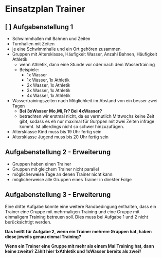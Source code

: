 # Einsatzplan Trainer

## [ ] Aufgabenstellung 1

* Schwimmhallen mit Bahnen und Zeiten
* Turnhallen mit Zeiten
* je eine Schwimmhalle und ein Ort gehören zusammen
* Gruppen mit Altersklasse, Häufigkeit Wasser, Anzahl Bahnen, Häufigkeit Athletik
    * wenn Athletik, dann eine Stunde vor oder nach dem Wassertraining
    * Beispiele: 
        * 1x Wasser
        * 1x Wasser, 1x Athletik
        * 2x Wasser, 1x Athletik
        * 3x Wasser, 1x Athletik
        * 4x Wasser, 1x Athletik
* Wassertrainingszeiten nach Möglichkeit im Abstand von ein besser zwei Tagen
    * **Bei 3xWasser Mo,Mi,Fr? Bei 4xWasser?**
    * betrachten wir erstmal nicht, da es vermutlich Mittwochs keine Zeit gibt, sodass es eh nur maximal für Gurppen mit zwei Zeiten infrage kommt. Ist allerdings nicht so schwer hinzuzufügen.
* Altersklasse Kind muss bis 19 Uhr fertig sein
* Altersklasse Jugend muss bis 20 Uhr fertig sein

## Aufgabenstellung 2 - Erweiterung

* Gruppen haben einen Trainer
* Gruppen mit gleichem Trainer nicht parallel
* möglicherweise Tage an denen Trainer nicht kann
* möglicherweise alle Gruppen eines Trainer in direkter Folge

## Aufgabenstellung 3 - Erweiterung

Eine dritte Aufgabe könnte eine weitere Randbedingung enthalten, dass ein Trainer eine Gruppe mit mehrmaligen Training und eine Gruppe mit einmaligem Training betreuen soll. Dies muss bei Aufgabe 1 und 2 nicht berücksichtigt werden. 

**Das heißt für Aufgabe 2, wenn ein Trainer mehrere Gruppen hat, haben diese jeweils genau einmal Training?**

**Wenn ein Trainer eine Gruppe mit mehr als einem Mal Training hat, dann keine zweite? Zählt hier 1xAthletik und 1xWasser bereits als zwei?**
